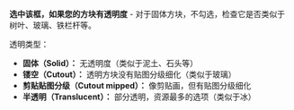 **选中该框，如果您的方块有透明度** - 对于固体方块，不勾选，检查它是否类似于树叶、玻璃、铁栏杆等。

透明类型：

* **固体（Solid）：** 无透明度（类似于泥土、石头等）
* **镂空（Cutout）：** 透明方块没有贴图分级细化（类似于玻璃）
* **剪贴贴图分级（Cutout mipped）：** 像剪贴画，但有贴图分级细化
* **半透明（Translucent）：** 部分透明，资源最多的选项（类似于冰）